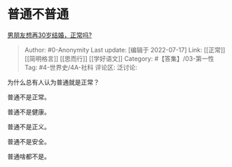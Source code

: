 # 普通不普通
[男朋友想再30岁结婚，正常吗?](https://www.zhihu.com/question/499443041/answer/2231799007)

> Author: #0-Anonymity
> Last update: [编辑于 2022-07-17]
> Link: [[正常]] [[简明格言]] [[思而行]] [[学好语文]]
> Category: #【答集】/03-第一性
> Tag: #4-世界史/4A-社科
> 评论区:
> 泛讨论:

为什么总有人认为普通就是正常？

普通不是正常。

普通不是健康。

普通不是正义。

普通不是安全。

普通啥都不是。
